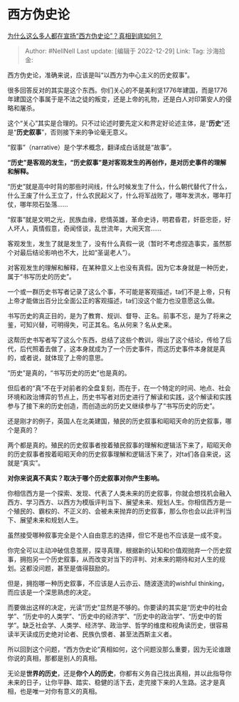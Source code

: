 # 西方伪史论

[为什么这么多人都在宣扬“西方伪史论”？真相到底如何？](https://www.zhihu.com/question/523246838/answer/2820398009)

> Author: #NellNell
> Last update: [编辑于 2022-12-29]
> Link:
> Tag:
> 沙海拾金:

西方伪史论，准确来说，应该是叫“以西方为中心主义的历史叙事”。

很多回答反对的其实是这个东西。你们关心的不是美利坚1776年建国，而是1776年建国这个事属于是不法之徒的叛变，还是上帝的礼物，还是白人对印第安人的侵略和屠杀。

这个“关心”其实是合理的。只不过论述时要先定义和界定好论述主体，是“**历史**”还是“**历史叙事**”，否则接下来的争论毫无意义。

“叙事”（narrative）是个学术概念，翻译成白话就是“故事”。

**“历史”是客观的发生，“历史叙事”是对客观发生的再创作，是对历史事件的理解和解释。**

“历史”就是高中时背的那些时间线，什么时候发生了什么，什么朝代替代了什么，什么王废了什么王立了，什么农民起义了，什么将军战败了，哪年发洪水，哪年打仗，哪年陨石坠落……

“叙事”就是文明之光，民族血缘，悲情英雄，革命史诗，明君昏君，奸臣忠臣，好人坏人，真情假意，奇闻怪谈，乱世流年，大闹天宫……

客观发生，发生了就是发生了，没有什么真假一说（暂时不考虑捏造事实，虽然那个对最后结论影响也不大，比如“圣诞老人”）。

对客观发生的理解和解释，在某种意义上也没有真假。因为它本身就是一种历史，属于“书写历史的历史”。

一个或一群历史书写者记录了这么个事，不可能是客观描述，ta们不是上帝，只有上帝才能做出百分比全面公正的客观描述，ta们没这个能力也没意愿这么做。

书写历史的真正目的，是为了教育、规训、督导、正名。前事不忘，是为了将来之鉴，可知兴替，可明得失，可正其名。名从何来？名从史来。

这帮历史书写者写了这么个东西，总结了这些个教训，得出了这个结论，传给了后代，后代照着去做了，这本身就成为了一个历史事件，而这历史事件本身就是真的，或者说，就体现了上帝的意思。

“历史”是真的，“书写历史的历史”也是真的。

但后者的“真”不在于对前者的全盘复刻，而在于，在一个特定的时间、地点、社会环境和政治博弈的节点上，历史书写者对历史进行了解读和实践，这个解读和实践参与了接下来的历史创造，而创造出的历史又继续参与了“书写历史的历史”。

还是刚才的例子，英国人在北美建国，殖民的历史叙事和昭昭天命的历史叙事，哪个是真的？

两个都是真的。殖民的历史叙事者按着殖民叙事的理解和逻辑活下来了，昭昭天命的历史叙事者按着昭昭天命的历史叙事理解和逻辑活下来了，对ta们各自来说，这就是“真实”。

**对你来说真不真实？取决于哪个历史叙事对你产生影响。**

你相信西方是一个探索、发现、代表了人类未来的历史叙事，你就会想找机会融入西方、学习西方、以西方为模版评判当下、展望未来、规划人生。你相信西方是一个殖民的、霸权的、不正义的、会被未来抛弃的历史叙事，那么你也会以此评判当下、展望未来和规划人生。

虽然接受哪种叙事完全是个人自由意志的选择，但它不是也不应该是一成不变。

你完全可以主动冲破信息茧房，探寻真理，根据新的认知和价值观抛弃一个历史叙事，拥抱另一个历史叙事，从而改变对当下的评判、对未来的期待和对人生的规划。这都没问题，甚至是值得鼓励的。

但是，拥抱哪一种历史叙事，不应该是人云亦云、随波逐流的wishful thinking，而应该是一个深思熟虑的决定。

而要做出这样的决定，光读“历史”显然是不够的。你要读的其实是“历史中的社会学”、“历史中的人类学”、“历史中的经济学”、“历史中的政治学”、“历史中的哲学”。缺乏社会学、人类学、经济学、政治学、哲学的维度和视角读历史，很容易读半天读成历史绝对论者、民族仇恨者、甚至法西斯主义者。

所以回到这个问题，“西方伪史论”真相如何，这个问题没那么重要，因为无论谁跟你说的真相，那都是别人的真相。

无论是**世界的历史**，还是**你个人的历史**，你都有义务自己找出真相，并以此指导你未来的日子，让你平静、踏实、稳健的活下去，走完接下来的人生路。这才是真相，也是唯一对你有意义的真相。

